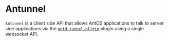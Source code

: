 # Antunnel

`Antunnel` is a client side API that allows AntOS applications to
talk to server side applications via the [`antd-tunnel-pligin`](https://github.com/lxsang/antd-tunnel-plugin) plugin
using a single websocket API.

